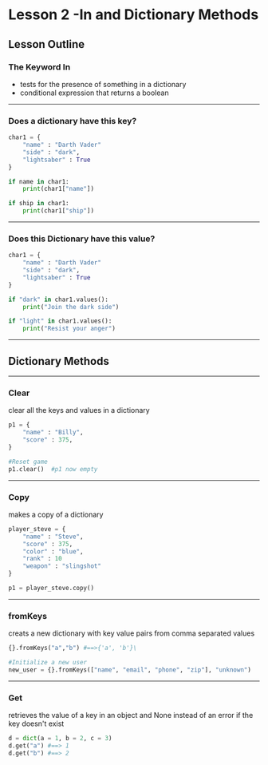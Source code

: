 # Lesson 2 -In and Dictionary Methods



## Lesson Outline
### The Keyword In
- tests for the presence of something in a dictionary
- conditional expression that returns a boolean


----

### Does a dictionary have this key?
```python
char1 = {
    "name" : "Darth Vader"
    "side" : "dark",
    "lightsaber" : True
}

if name in char1:
    print(char1["name"])

if ship in char1:
    print(char1["ship"])
```


----

### Does this Dictionary have this value?
```python
char1 = {
    "name" : "Darth Vader"
    "side" : "dark",
    "lightsaber" : True
}

if "dark" in char1.values():
    print("Join the dark side")

if "light" in char1.values():
    print("Resist your anger")
```


----


## Dictionary Methods


----

### Clear
clear all the keys and values in a dictionary
```python
p1 = {
    "name" : "Billy",
    "score" : 375,
}

#Reset game
p1.clear()  #p1 now empty
```


----

### Copy
makes a copy of a dictionary
```python
player_steve = {
    "name" : "Steve",
    "score" : 375,
    "color" : "blue",
    "rank" : 10
    "weapon" : "slingshot"
}

p1 = player_steve.copy()  
```


----

### fromKeys
creats a new dictionary with key value pairs from comma separated values
```python
{}.fromKeys("a","b") #==>{'a', 'b'}\

#Initialize a new user
new_user = {}.fromKeys(["name", "email", "phone", "zip"], "unknown")
```


----

### Get
retrieves the value of a key in an object and None instead of an error if the key doesn't exist
```python
d = dict(a = 1, b = 2, c = 3)
d.get("a") #==> 1
d.get("b") #==> 2
```
